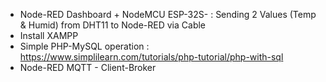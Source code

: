 - Node-RED Dashboard + NodeMCU ESP-32S- : Sending 2 Values (Temp & Humid) from DHT11 to Node-RED via Cable
- Install XAMPP
- Simple PHP-MySQL operation : https://www.simplilearn.com/tutorials/php-tutorial/php-with-sql
- Node-RED MQTT - Client-Broker
